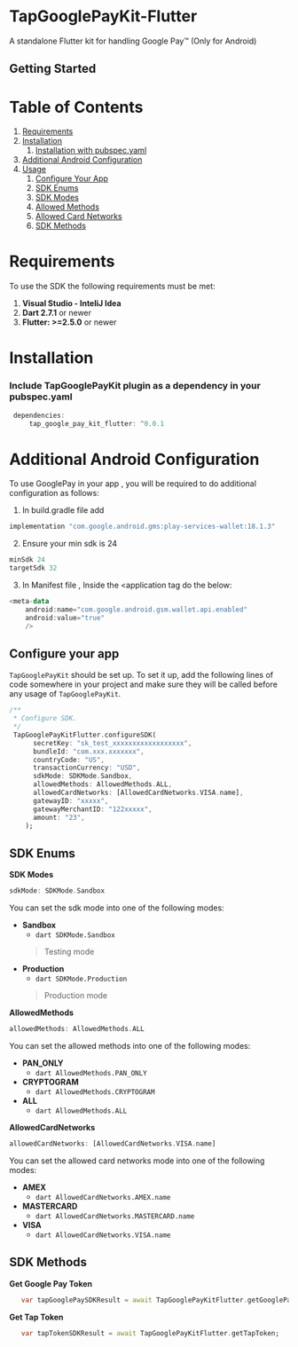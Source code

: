 # TapGooglePayKit-Flutter

A standalone Flutter kit for handling Google Pay™ (Only for Android)

## Getting Started

# Table of Contents

1. [Requirements](#requirements)
2. [Installation](#installation)
    1. [Installation with pubspec.yaml](#installation_with_pubspec)
2. [Additional Android Configuration](#additional_config_googlepay)
4. [Usage](#usage)
    1. [Configure Your App](#configure_your_app)
    2. [SDK Enums](#sdk_enums)
    3. [SDK Modes](#sdk_modes)
    4. [Allowed Methods](#allowed_methods)
    5. [Allowed Card Networks](#allowed_card_networks)
    6. [SDK Methods](#sdk_methods)

<a href="requirements"></a>

# Requirements


To use the SDK the following requirements must be met:

1. **Visual Studio - InteliJ Idea**
2. **Dart 2.7.1** or newer
3. **Flutter: >=2.5.0** or newer

<a name="installation"></a>

# Installation


<a name="installation_with_pubspec"></a>

### Include TapGooglePayKit plugin as a dependency in your pubspec.yaml

```dart
 dependencies:
     tap_google_pay_kit_flutter: ^0.0.1
```



<a name="additional_config_googlepay"></a>
# Additional Android Configuration
To use GooglePay in your app , you will be required to do additional configuration as follows:

1. In build.gradle file add

```kotlin
implementation "com.google.android.gms:play-services-wallet:18.1.3"
```

2. Ensure your min sdk is 24
```kotlin
minSdk 24
targetSdk 32
```

3. In Manifest file , Inside the <application tag do the below:

```kotlin
<meta-data
    android:name="com.google.android.gsm.wallet.api.enabled"
    android:value="true"
    />
```


<a name="configure_your_app"></a>

## Configure your app

`TapGooglePayKit` should be set up. To set it up, add the following lines of code somewhere in your project and make sure they will be called before any usage of `TapGooglePayKit`.

```dart
/**
 * Configure SDK.
 */
 TapGooglePayKitFlutter.configureSDK(
      secretKey: "sk_test_xxxxxxxxxxxxxxxxxx",
      bundleId: "com.xxx.xxxxxxx",
      countryCode: "US",
      transactionCurrency: "USD",
      sdkMode: SDKMode.Sandbox,
      allowedMethods: AllowedMethods.ALL,
      allowedCardNetworks: [AllowedCardNetworks.VISA.name],
      gatewayID: "xxxxx",
      gatewayMerchantID: "122xxxxx",
      amount: "23",
    );
```

<a name="sdk_enums"></a>
## SDK Enums


<a name="sdk_modes"></a>
**SDK Modes**

``` dart 
sdkMode: SDKMode.Sandbox
```

You can set the sdk mode into one of the following modes:
- **Sandbox**
    - ``` dart SDKMode.Sandbox ```<br/>
  > Testing mode
- **Production**
    - ``` dart SDKMode.Production ```<br/>
  > Production mode

<a name="allowed_methods"></a>

**AllowedMethods**

``` dart 
allowedMethods: AllowedMethods.ALL
```

You can set the allowed methods into one of the following modes:
- **PAN_ONLY**
    - ``` dart AllowedMethods.PAN_ONLY ```<br/>
- **CRYPTOGRAM**
    - ``` dart AllowedMethods.CRYPTOGRAM ```<br/>
- **ALL**
    - ``` dart AllowedMethods.ALL ```<br/>

<a name="allowed_card_networks"></a>

**AllowedCardNetworks**

``` dart 
allowedCardNetworks: [AllowedCardNetworks.VISA.name]
```

You can set the allowed card networks mode into one of the following modes:
- **AMEX**
    - ``` dart AllowedCardNetworks.AMEX.name ```<br/>
- **MASTERCARD**
    - ``` dart AllowedCardNetworks.MASTERCARD.name ```<br/>
- **VISA**
    - ``` dart AllowedCardNetworks.VISA.name ```<br/>

    
<a name="sdk_methods"></a>
## SDK Methods

**Get Google Pay Token**

```dart
   var tapGooglePaySDKResult = await TapGooglePayKitFlutter.getGooglePayToken;
```

**Get Tap Token**

```dart
   var tapTokenSDKResult = await TapGooglePayKitFlutter.getTapToken;
```

